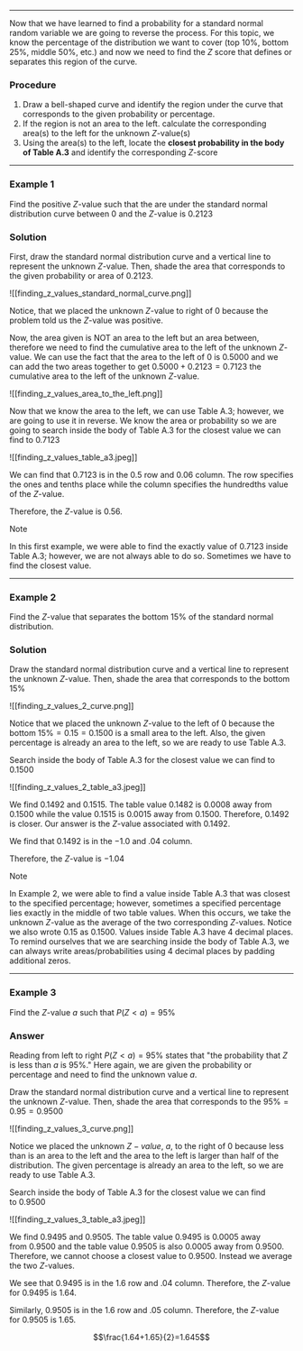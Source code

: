 - - -
Now that we have learned to find a probability for a standard normal random variable we are going to reverse the process. For this topic, we know the percentage of the distribution we want to cover (top 10%, bottom 25%, middle 50%, etc.) and now we need to find the $Z$ score that defines or separates this region of the curve.

### Procedure
1. Draw a bell-shaped curve and identify the region under the curve that corresponds to the given probability or percentage.
2. If the region is not an area to the left. calculate the corresponding area(s) to the left for the unknown $Z$-value(s)
3. Using the area(s) to the left, locate the **closest probability in the body of Table A.3** and identify the corresponding $Z$-score

- - -
### Example 1
Find the positive $Z$-value such that the are under the standard normal distribution curve between 0 and the $Z$-value is $0.2123$

### Solution
First, draw the standard normal distribution curve and a vertical line to represent the unknown $Z$-value. Then, shade the area that corresponds to the given probability or area of $0.2123$.

![[finding_z_values_standard_normal_curve.png]]

Notice, that we placed the unknown $Z$-value to right of 0 because the problem told us the $Z$-value was positive.

Now, the area given is NOT an area to the left but an area between, therefore we need to find the cumulative area to the left of the unknown $Z$-value. We can use the fact that the area to the left of 0 is $0.5000$ and we can add the two areas together to get $0.5000 + 0.2123 = 0.7123$ the cumulative area to the left of the unknown $Z$-value.

![[finding_z_values_area_to_the_left.png]]

Now that we know the area to the left, we can use Table A.3; however, we are going to use it in reverse. We know the area or probability so we are going to search inside the body of Table A.3 for the closest value we can find to $0.7123$

![[finding_z_values_table_a3.jpeg]]

We can find that $0.7123$ is in the $0.5$ row and $0.06$ column. The row specifies the ones and tenths place while the column specifies the hundredths value of the $Z$-value.

Therefore, the $Z$-value is $0.56$.


> [!Note]
> In this first example, we were able to find the exactly value of $0.7123$ inside Table A.3; however, we are not always able to do so. Sometimes we have to find the closest value.

- - -
### Example 2
Find the $Z$-value that separates the bottom $15\%$ of the standard normal distribution.

### Solution
Draw the standard normal distribution curve and a vertical line to represent the unknown $Z$-value. Then, shade the area that corresponds to the bottom $15\%$

![[finding_z_values_2_curve.png]]

Notice that we placed the unknown $Z$-value to the left of 0 because the bottom $15\%=0.15=0.1500$ is a small area to the left. Also, the given percentage is already an area to the left, so we are ready to use Table A.3.

Search inside the body of Table A.3 for the closest value we can find to $0.1500$

![[finding_z_values_2_table_a3.jpeg]]

We find $0.1492$ and $0.1515$. The table value $0.1482$ is $0.0008$ away from $0.1500$ while the value $0.1515$ is $0.0015$ away from $0.1500$. Therefore, $0.1492$ is closer. Our answer is the $Z$-value associated with $0.1492$.

We find that $0.1492$ is in the $-1.0$ and $.04$ column.

Therefore, the $Z$-value is $-1.04$

> [!Note]
> In Example 2, we were able to find a value inside Table A.3 that was closest to the specified percentage; however, sometimes a specified percentage lies exactly in the middle of two table values. When this occurs, we take the unknown $Z$-value as the average of the two corresponding $Z$-values. Notice we also wrote 0.15 as 0.1500. Values inside Table A.3 have 4 decimal places. To remind ourselves that we are searching inside the body of Table A.3, we can always write areas/probabilities using 4 decimal places by padding additional zeros.

- - -
### Example 3
Find the $Z$-value $a$ such that $P(Z<a)=95\%$

### Answer
Reading from left to right $P(Z<a)=95\%$ states that "the probability that $Z$ is less than $a$ is $95\%$." Here again, we are given the probability or percentage and need to find the unknown value $a$.

Draw the standard normal distribution curve and a vertical line to represent the unknown $Z$-value. Then, shade the area that corresponds to the $95\%=0.95=0.9500$

![[finding_z_values_3_curve.png]]

Notice we placed the unknown $Z-value$, $a$, to the right of 0 because less than is an area to the left and the area to the left is larger than half of the distribution. The given percentage is already an area to the left, so we are ready to use Table A.3.

Search inside the body of Table A.3 for the closest value we can find to $0.9500$

![[finding_z_values_3_table_a3.jpeg]]

We find $0.9495$ and $0.9505$. The table value $0.9495$ is $0.0005$ away from $0.9500$ and the table value $0.9505$ is also $0.0005$ away from $0.9500$. Therefore, we cannot choose a closest value to $0.9500$. Instead we average the two $Z$-values.

We see that $0.9495$ is in the $1.6$ row and $.04$ column. Therefore, the $Z$-value for $0.9495$ is $1.64$.

Similarly, $0.9505$ is in the $1.6$ row and $.05$ column. Therefore, the $Z$-value for $0.9505$ is $1.65$.

$$\frac{1.64+1.65}{2}=1.645$$



